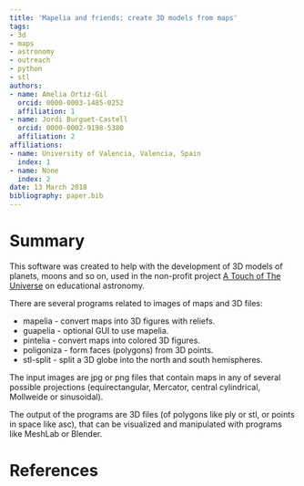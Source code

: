 ```yaml
---
title: 'Mapelia and friends: create 3D models from maps'
tags:
- 3d
- maps
- astronomy
- outreach
- python
- stl
authors:
- name: Amelia Ortiz-Gil
  orcid: 0000-0003-1485-0252
  affiliation: 1
- name: Jordi Burguet-Castell
  orcid: 0000-0002-9198-5380
  affiliation: 2
affiliations:
- name: University of Valencia, Valencia, Spain
  index: 1
- name: None
  index: 2
date: 13 March 2018
bibliography: paper.bib
---
```


# Summary

This software was created to help with the development of 3D models of
planets, moons and so on, used in the non-profit project [A Touch of
The Universe](https://astrokit.uv.es/) on educational astronomy.

There are several programs related to images of maps and 3D files:

- mapelia - convert maps into 3D figures with reliefs.
- guapelia - optional GUI to use mapelia.
- pintelia - convert maps into colored 3D figures.
- poligoniza - form faces (polygons) from 3D points.
- stl-split - split a 3D globe into the north and south hemispheres.

The input images are jpg or png files that contain maps in any of
several possible projections (equirectangular, Mercator, central
cylindrical, Mollweide or sinusoidal).

The output of the programs are 3D files (of polygons like ply or stl,
or points in space like asc), that can be visualized and manipulated
with programs like MeshLab or Blender.

# References